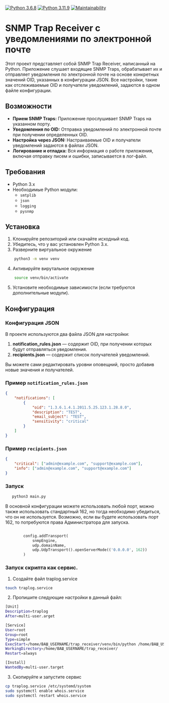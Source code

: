 [![Python 3.6.8](https://img.shields.io/badge/python-3.6.8-green.svg)](https://www.python.org/downloads/release/python-368/)
[![Python 3.11.9](https://img.shields.io/badge/python-3.11.9-green.svg)](https://www.python.org/downloads/release/python-3119/)
[![Maintainability](https://api.codeclimate.com/v1/badges/2d24a43fd107c7c9f694/maintainability)](https://codeclimate.com/github/boytsovau/trap_receiver/maintainability)

# SNMP Trap Receiver с уведомлениями по электронной почте

Этот проект представляет собой SNMP Trap Receiver, написанный на Python. Приложение слушает входящие SNMP Traps, обрабатывает их и отправляет уведомления по электронной почте на основе конкретных значений OID, указанных в конфигурации JSON. Все настройки, такие как отслеживаемые OID и получатели уведомлений, задаются в одном файле конфигурации.

## Возможности

- **Прием SNMP Traps:** Приложение прослушивает SNMP Traps на указанном порту.
- **Уведомления по OID:** Отправка уведомлений по электронной почте при получении определенных OID.
- **Настройка через JSON:** Настраиваемые OID и получатели уведомлений задаются в файлах JSON.
- **Логирование и отладка:** Вся информация о работе приложения, включая отправку писем и ошибки, записывается в лог-файл.

## Требования

- Python 3.x
- Необходимые Python модули:
  - `smtplib`
  - `json`
  - `logging`
  - `pysnmp`

## Установка

1. Клонируйте репозиторий или скачайте исходный код.
2. Убедитесь, что у вас установлен Python 3.x.
3. Разверните виртуальное окружение 
```bash
    python3 -m venv venv
```
4. Активируйте вирутальное окружение
```bash
    source venv/bin/activate
```
5. Установите необходимые зависимости (если требуются дополнительные модули).

## Конфигурация

### Конфигурация JSON

В проекте используются два файла JSON для настройки:

1. **notification_rules.json** — содержит OID, при получении которых будут отправляться уведомления.
2. **recipients.json** — содержит список получателей уведомлений.

Вы можете сами редактировать уровни оповещний, просто добавив новые значения и получателей.

### Пример `notification_rules.json`

```json
{
    "notifications": [
        {
            "oid": "1.3.6.1.4.1.2011.5.25.123.1.28.8.0",
            "description": "TEST",
            "email_subject": "TEST",
            "sensitivity": "critical"
        }
    ]
}
```

### Пример `recipients.json`

```json
{
    "critical": ["admin@example.com", "support@example.com"],
    "info": ["admin@example.com", "support@example.com"]
}
```

 ### Запуск

 ```bash
    python3 main.py
```
В основной конфигурации можете использовать любой порт, можно также использовать стандартный 162, но тогда необходимо убедиться, что он не используется. Возможно, если вы будете использовать порт 162, то потребуются права Администратора для запуска.

```python

        config.addTransport(
            snmpEngine,
            udp.domainName,
            udp.UdpTransport().openServerMode(('0.0.0.0', 162))
        )

```

### Запуск скрипта как сервис.

1. Создайте файл traplog.service
```bash
touch traplog.service
```
2. Пропишите следующие настройки в данный файл:
```bash
[Unit]
Description=traplog
After=multi-user.arget

[Service]
User=root
Group=root
Type=simple
ExecStart=/home/ВАШ_USERNAME/trap_receiver/venv/bin/python /home/ВАШ_USERNAME/trap_receiver/main.py
WorkingDirectory=/home/ВАШ_USERNAME/trap_receiver/
Restart=always

[Install]
WantedBy=multi-user.target

```

3. Скопируйте и запустите сервис

```bash
cp traplog.service /etc/systemd/system
sudo systemctl enable whois.service
sudo systemctl restart whois.service
```
